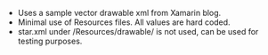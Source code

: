 + Uses a sample vector drawable xml from Xamarin blog.
+ Minimal use of Resources files. All values are hard coded.
+ star.xml under /Resources/drawable/ is not used, can be used for testing purposes.
